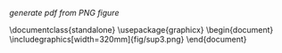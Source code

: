 *generate pdf from PNG figure*

\documentclass{standalone}
\usepackage{graphicx}
\begin{document}
    \includegraphics[width=320mm]{fig/sup3.png}
\end{document}
